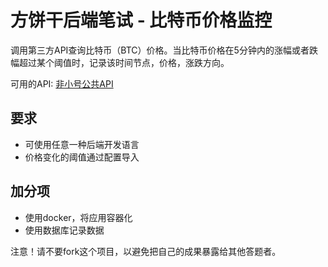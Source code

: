 # 方饼干后端笔试 - 比特币价格监控

调用第三方API查询比特币（BTC）价格。当比特币价格在5分钟内的涨幅或者跌幅超过某个阈值时，记录该时间节点，价格，涨跌方向。

可用的API:
[非小号公共API](https://github.com/xiaohao2019/API-docs/blob/master/PublicApi_CN.md)


## 要求
* 可使用任意一种后端开发语言
* 价格变化的阈值通过配置导入

## 加分项
* 使用docker，将应用容器化
* 使用数据库记录数据

注意！请不要fork这个项目，以避免把自己的成果暴露给其他答题者。
